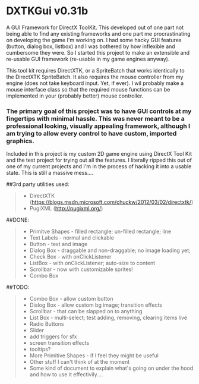 # DXTKGui v0.31b

A GUI Framework for DirectX ToolKit.
This developed out of one part not being able to find any existing frameworks and one part me procrastinating on developing the game I'm working on. I had some hacky GUI features (button, dialog box, listbox) and I was bothered by how inflexible and cumbersome they were. So I started this project to make an extensible and re-usable GUI framework (re-usable in my game engines anyway).

This tool kit requires DirectXTK, or a SpriteBatch that works identically to the DirectXTK SpriteBatch. It also requires the mouse controller from my engine (does not take keyboard input. Yet, if ever). I wil probably make a mouse interface class so that the required mouse functions can be implemented in your (probably better) mouse controller.

### The primary goal of this project was to have GUI controls at my fingertips with minimal hassle. This was never meant to be a professional looking, visually appealing framework, although I am trying to allow every control to have custom, imported graphics.


Included in this project is my custom 2D game engine using DirectX Tool Kit and the test project for trying out all the features.
I literally ripped this out of one of my current projects and I'm in the process of hacking it into a usable state.
This is still a massive mess....


##3rd party utilities used:
>- DirectXTK (https://blogs.msdn.microsoft.com/chuckw/2012/03/02/directxtk/)
>- PugiXML (http://pugixml.org/)


##DONE:
>- Primitve Shapes - filled rectangle; un-filled rectangle; line
>- Text Labels - normal and clickable
>- Button - text and image
>- Dialog Box - draggable and non-draggable; no image loading yet;
>- Check Box - with onClickListener
>- ListBox - with onClickListener; auto-size to content
>- Scrollbar - now with customizable sprites!
>- Combo Box


##TODO:
>- Combo Box - allow custom button
>- Dialog Box - allow custom bg image; transition effects
>- Scrollbar - that can be slapped on to anything
>- List Box - multi-select; test adding, removing, clearing items live
>- Radio Buttons
>- Slider
>- add triggers for sfx
>- screen transition effects
>- tooltips?
>- More Primitive Shapes - if I feel they might be useful
>- Other stuff I can't think of at the moment
>- Some kind of document to explain what's going on under the hood and how to use it effectivily....


